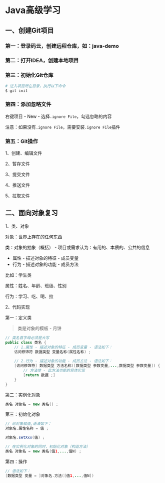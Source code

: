 # Java高级学习

## 一、创建Git项目

### 第一：登录码云，创建远程仓库，如：java-demo





### 第二：打开IDEA，创建本地项目





### 第三：初始化Git仓库

```sh
# 进入项目所在目录，执行以下命令
$ git init
```



### 第四：添加忽略文件

右键项目 - New - 选择`.ignore File`，勾选忽略的内容

注意：如果没有`.ignore File`，需要安装`.ignore File`插件



### 第五：Git操作

1、创建、编辑文件

2、暂存文件

3、提交文件

4、推送文件

5、拉取文件





## 二、面向对象复习

1、类、对象 

对象：世界上存在的任何东西

类：对象的抽象（概括） - 项目或需求认为：有用的、本质的、公共的信息

- 属性 - 描述对象的特征 - 成员变量 
- 行为 - 描述对象的功能 - 成员方法



比如：学生类

属性：姓名、年龄、班级、性别

行为：学习、吃、喝、拉



2、代码实现

第一：定义类

>类是对象的模板 - 月饼

```java
// 类名首字母必须是大写
public class 类名 {
	// 1.属性 - 描述对象的特征 - 成员变量 - 语法如下： 
    访问修饰符 数据类型 变量名称(属性名称) ;
    
	// 2.行为 - 描述对象的功能 - 成员方法 - 语法如下：
    [访问修饰符] 数据类型 方法名称([数据类型 参数变量,...,数据类型 参数变量]) {
        // 方法体 - 此方法功能的具体实现
      	[return 数据 ;]
    }
}
```



第二：实例化对象

```java
类名 对象名 = new 类名() ;
```



第三：初始化对象

```java
// 给对象赋值,语法如下：
对象名.属性名称 = 值 ;

对象名.setXxx(值) ;

// 在实例化对象的同时，初始化对象（构造方法）
类名 对象名 = new 类名(值1,...,值N) ;
```



第四：操作

```java
// 语法如下：
[数据类型 变量 = ]对象名.方法([值1,...,值N]) 
```










